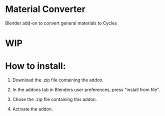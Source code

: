 #  Material Converter
Blender add-on to convert general materials to Cycles

# WIP

# How to install:
1. Download the .zip file containing the addon.

2. In the addons tab in Blenders user preferences, press "install from file".

3. Chose the .zip file containing this addon.

4. Activate the addon.
